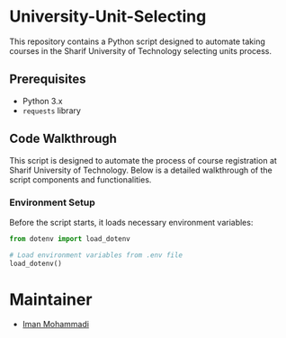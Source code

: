 # University-Unit-Selecting
This repository contains a Python script designed to automate taking courses in the Sharif University of Technology selecting units process.

## Prerequisites
- Python 3.x
- `requests` library

## Code Walkthrough

This script is designed to automate the process of course registration at Sharif University of Technology. Below is a detailed walkthrough of the script components and functionalities.

### Environment Setup

Before the script starts, it loads necessary environment variables:

```python
from dotenv import load_dotenv

# Load environment variables from .env file
load_dotenv()
```



# Maintainer
- [Iman Mohammadi](https://github.com/Imanm02)